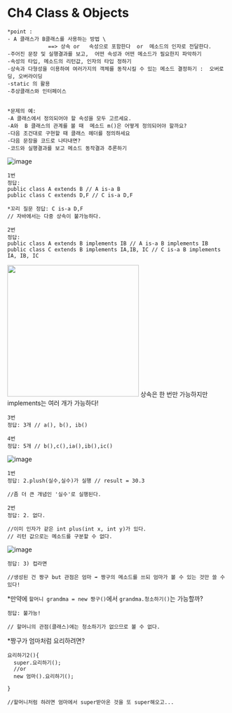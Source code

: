 # Ch4 Class & Objects
```
*point :  
- A 클래스가 B클래스를 사용하는 방법 \
             ==> 상속 or   속성으로 포함한다  or  메소드의 인자로 전달한다.
-주어진 문장 및 실행결과를 보고,  어떤 속성과 어떤 메소드가 필요한지 파악하기
-속성의 타입, 메소드의 리턴값, 인자의 타입 정하기
-상속과 다형성을 이용하여 여러가지의 객체를 동작시킬 수 있는 메소드 결정하기 :  오버로딩, 오버라이딩
-static 의 활용
-추상클래스와 인터페이스


*문제의 예:   
-A 클래스에서 정의되어야 할 속성을 모두 고르세요.
-A와  B 클래스의 관계를 볼 때  메소드 m()은 어떻게 정의되어야 할까요?  
-다음 조건대로 구현할 때 클래스 헤더를 정의하세요
-다음 문장을 코드로 나타내면?
-코드와 실행결과를 보고 메소드 동작결과 추론하기
```

![image](https://user-images.githubusercontent.com/56028436/116397624-ca0bd800-a861-11eb-9dc1-b68736e0fdd8.png)
```
1번
정답: 
public class A extends B // A is-a B
public class C extends D,F // C is-a D,F

*꼬리 질문 정답: C is-a D,F
// 자바에서는 다중 상속이 불가능하다.
```
```
2번
정답: 
public class A extends B implements IB // A is-a B implements IB
public class C extends B implements IA,IB, IC // C is-a B implements IA, IB, IC
```
<img src="https://user-images.githubusercontent.com/56028436/116398804-28858600-a863-11eb-8feb-6b9d04932d1c.png" width="300">
상속은 한 번만 가능하지만 implements는 여러 개가 가능하다!<br/>

```
3번
정답: 3개 // a(), b(), ib()
```
```
4번
정답: 5개 // b(),c(),ia(),ib(),ic()
```

![image](https://user-images.githubusercontent.com/56028436/116397320-6c778b80-a861-11eb-8a03-1e027d685db1.png)
```
1번
정답: 2.plush(실수,실수)가 실행 // result = 30.3

//좀 더 큰 개념인 '실수'로 실행된다.
```
```
2번
정답: 2. 없다.

//이미 인자가 같은 int plus(int x, int y)가 있다.
// 리턴 값으로는 메소드를 구분할 수 없다.
```

![image](https://user-images.githubusercontent.com/56028436/116399222-a47fce00-a863-11eb-83c3-61827ec0bbd0.png)
```
정답: 3) 컵라면

//생성된 건 짱구 but 관점은 엄마 ➡ 짱구의 메소드를 쓰되 엄마가 볼 수 있는 것만 쓸 수 있다!
```
*만약에 `할머니 grandma = new 짱구()`에서 `grandma.청소하기()`는 가능할까?
```
정답: 불가능!

// 할머니의 관점(클래스)에는 청소하기가 없으므로 볼 수 없다.
```
*짱구가 엄마처럼 요리하려면?
```
요리하기2(){
  super.요리하기(); 
  //or
  new 엄마().요리하기();
  
}

//할머니처럼 하려면 엄마에서 super받아온 것을 또 super해오고...
```
